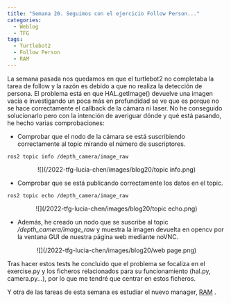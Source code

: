 ```yaml
---
title: "Semana 20. Seguimos con el ejercicio Follow Person..."
categories:
  - Weblog
  - TFG
tags:
  - Turtlebot2
  - Follow Person
  - RAM
---
```



La semana pasada nos quedamos en que el turtlebot2 no completaba la tarea de follow y la razón es debido a que no realiza la detección de persona. El problema está en que HAL.getImage() devuelve una imagen vacía e investigando un poca más en profundidad se ve que es porque no se hace correctamente el callback de la cámara ni laser. No he conseguido solucionarlo pero con la intención de averiguar dónde y qué está pasando, he hecho varias comprobaciones:

* Comprobar que el nodo de la cámara se está suscribiendo correctamente al topic mirando el número de suscriptores.
~~~
ros2 topic info /depth_camera/image_raw
~~~

<p align="center">
![](/2022-tfg-lucia-chen/images/blog20/topic info.png)
</p>

* Comprobar que se está publicando correctamente los datos en el topic.  
~~~
ros2 topic echo /depth_camera/image_raw
~~~

<p align="center">
![](/2022-tfg-lucia-chen/images/blog20/topic echo.png)
</p>

* Además, he creado un nodo que se suscribe al topic */depth_camera/image_raw* y muestra la imagen devuelta en opencv por la ventana GUI de nuestra página web mediante noVNC.

<p align="center">
![](/2022-tfg-lucia-chen/images/blog20/web page.png)
</p>

Tras hacer estos tests he concluido que el problema se focaliza en el exercise.py y los ficheros relacionados para su funcionamiento (hal.py, camera.py...), por lo que me tendré que centrar en estos ficheros. 

Y otra de las tareas de esta semana es estudiar el nuevo manager, [RAM](https://github.com/JdeRobot/RoboticsAcademy/discussions/1799) .

